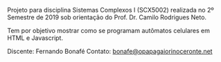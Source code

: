 Projeto para disciplina Sistemas Complexos I (SCX5002) realizada no 2º Semestre de 2019 sob orientação do Prof. Dr. Camilo Rodrigues Neto.

Tem por objetivo mostrar como se programam autômatos celulares em HTML e Javascript.

Discente: Fernando Bonafé
Contato: bonafe@opapagaiorinoceronte.net
